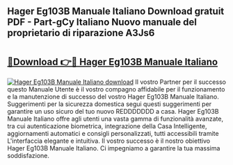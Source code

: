 ## Hager Eg103B Manuale Italiano Download gratuit PDF - Part-gCy Italiano Nuovo manuale del proprietario di riparazione A3Js6

# <h2><a href="http://dffiw23.blite.top/?on=Hager+Eg103B+Manuale+Italiano">🔗Download 👉🔴 Hager Eg103B Manuale Italiano</a></h2>

[![Hager Eg103B Manuale Italiano download](https://i.imgur.com/lujVjoI.png)](http://dffiw23.blite.top/?on=Hager+Eg103B+Manuale+Italiano)
Il vostro Partner per il successo questo Manuale Utente è il vostro compagno affidabile per il funzionamento e la manutenzione di successo del vostro Hager Eg103B Manuale Italiano. Suggerimenti per la sicurezza domestica segui questi suggerimenti per garantire un uso sicuro del tuo nuovo REDDDDDDD a casa. Hager Eg103B Manuale Italiano offre agli utenti una vasta gamma di funzionalità avanzate, tra cui autenticazione biometrica, integrazione della Casa Intelligente, aggiornamenti automatici e consigli personalizzati, tutti accessibili tramite L'interfaccia elegante e intuitiva. Il vostro successo è il nostro obiettivo Hager Eg103B Manuale Italiano. Ci impegniamo a garantire la tua massima soddisfazione.
